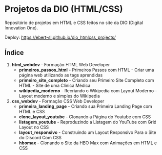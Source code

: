 # Projetos da DIO (HTML/CSS)
Repositório de projetos em HTML e CSS feitos no site da DIO (Digital Innovation One).

Deploy: https://ebert-sl.github.io/dio_htmlcss_projects/

## Índice
1. **html_webdev** - Formação HTML Web Developer 
	- **primeiros_passos_html** - Primeiros Passos com HTML - Criar uma página web utilizando as tags aprendidas
 	- **primeiro_site_completo** - Criando seu Primeiro Site Completo com HTML - Site de uma Clínica Médica
  	- **wikipedia_moderno** - Recriando o Wikipedia com Layout Moderno - Layout moderno e simples do Wikipedia 
2. **css_webdev** - Formação CSS Web Developer
   	- **primeira_landing_page** - Criando sua Primeira Landing Page com HTML e CSS
   	- **clone_layout_youtube** - Clonando a Página do Youtube com CSS
   	- **listagem_youtube** - Reproduzindo a Listagem do YouTube com Grid Layout no CSS
   	- **layout_responsivo** - Construindo um Layout Responsivo Para o Site do Discord Com CSS
   	- **hbomax** - Clonando o Site da HBO Max com Animações em HTML e CSS
